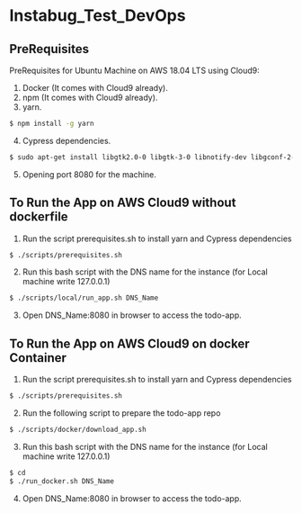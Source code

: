 # Instabug_Test_DevOps

## PreRequisites 
PreRequisites for Ubuntu Machine on AWS 18.04 LTS using Cloud9:
1. Docker (It comes with Cloud9 already).
2. npm (It comes with Cloud9 already).
3. yarn.
```sh
$ npm install -g yarn
```
4.  Cypress dependencies.
```sh
$ sudo apt-get install libgtk2.0-0 libgtk-3-0 libnotify-dev libgconf-2-4 libnss3 libxss1 libasound2 libxtst6 xauth xvfb -y
```
5. Opening port 8080 for the machine.

## To Run the App on AWS Cloud9 without dockerfile
1. Run the script prerequisites.sh to install yarn and Cypress dependencies
```sh
$ ./scripts/prerequisites.sh
```
2. Run this bash script with the DNS name for the instance (for Local machine write 127.0.0.1)
```sh
$ ./scripts/local/run_app.sh DNS_Name
```
3. Open DNS_Name:8080 in browser to access the todo-app.

## To Run the App on AWS Cloud9 on docker Container
1. Run the script prerequisites.sh to install yarn and Cypress dependencies
```sh
$ ./scripts/prerequisites.sh
```
2. Run the following script to prepare the todo-app repo
```sh
$ ./scripts/docker/download_app.sh
```
3. Run this bash script with the DNS name for the instance (for Local machine write 127.0.0.1)
```sh
$ cd
$ ./run_docker.sh DNS_Name
```
4. Open DNS_Name:8080 in browser to access the todo-app.
